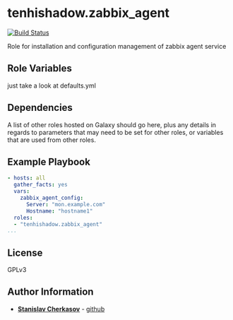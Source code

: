 tenhishadow.zabbix_agent
=========

[![Build Status](https://travis-ci.org/tenhishadow/zabbix-agent.svg?branch=master)](https://travis-ci.org/tenhishadow/zabbix-agent)

Role for installation and configuration management of zabbix agent service

Role Variables
--------------

just take a look at defaults.yml

Dependencies
------------

A list of other roles hosted on Galaxy should go here, plus any details in regards to parameters that may need to be set for other roles, or variables that are used from other roles.

Example Playbook
----------------

```yaml
- hosts: all
  gather_facts: yes
  vars:
    zabbix_agent_config:
      Server: "mon.example.com"
      Hostname: "hostname1"
  roles:
  - "tenhishadow.zabbix_agent"
...
```

License
-------

GPLv3

Author Information
------------------
* **[Stanislav Cherkasov](mailto:adm@tenhi.ru)** - [github](https://github.com/tenhishadow)
